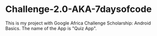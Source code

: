 # Challenge-2.0-AKA-7daysofcode
This is my project with Google Africa Challenge Scholarship: Android Basics. The name of the App is "Quiz App".

